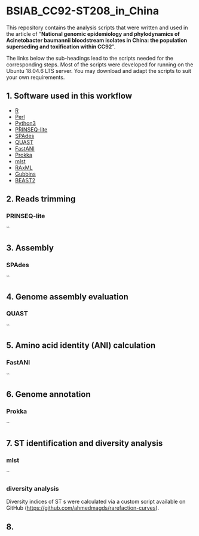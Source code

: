 # BSIAB_CC92-ST208_in_China
 This repository contains the analysis scripts that were written and used in the article of "**National genomic epidemiology and phylodynamics of Acinetobacter baumannii bloodstream isolates in China: the population superseding and toxification within CC92**".
 
 The links below the sub-headings lead to the scripts needed for the corresponding steps. Most of the scripts were developed for running on the Ubuntu 18.04.6 LTS server. You may download and adapt the scripts to suit your own requirements.

## 1. Software used in this workflow
- [R](https://www.r-project.org/)
- [Perl](https://www.perl.org/)
- [Python3](https://www.python.org/)
- [PRINSEQ-lite](https://github.com/uwb-linux/prinseq)
- [SPAdes](https://github.com/ablab/spades)
- [QUAST](https://github.com/ablab/quast)
- [FastANI](https://github.com/ParBLiSS/FastANI)
- [Prokka](https://github.com/tseemann/prokka)
- [mlst](https://github.com/tseemann/mlst)
- [RAxML](https://evomics.org/learning/phylogenetics/raxml/)
- [Gubbins](https://github.com/nickjcroucher/gubbins)
- [BEAST2](https://www.beast2.org/)
## 2. Reads trimming
### PRINSEQ-lite
``

## 3. Assembly
### SPAdes
``

## 4. Genome assembly evaluation
### QUAST
``

## 5. Amino acid identity (ANI) calculation
### FastANI
``


## 6. Genome annotation
### Prokka
``

## 7. ST identification and diversity analysis
### mlst
``

### diversity analysis
Diversity indices of ST s were calculated via a custom script available on GitHub (https://github.com/ahmedmagds/rarefaction-curves).

## 8. 




